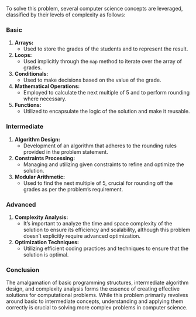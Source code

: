 To solve this problem, several computer science concepts are leveraged, classified by their levels of complexity as follows:

### Basic
1. **Arrays:**
   - Used to store the grades of the students and to represent the result.
2. **Loops:**
   - Used implicitly through the `map` method to iterate over the array of grades.
3. **Conditionals:**
   - Used to make decisions based on the value of the grade.
4. **Mathematical Operations:**
   - Employed to calculate the next multiple of 5 and to perform rounding where necessary.
5. **Functions:**
   - Utilized to encapsulate the logic of the solution and make it reusable.

### Intermediate
1. **Algorithm Design:**
   - Development of an algorithm that adheres to the rounding rules provided in the problem statement.
2. **Constraints Processing:**
   - Managing and utilizing given constraints to refine and optimize the solution.
3. **Modular Arithmetic:**
   - Used to find the next multiple of 5, crucial for rounding off the grades as per the problem’s requirement.

### Advanced
1. **Complexity Analysis:**
   - It’s important to analyze the time and space complexity of the solution to ensure its efficiency and scalability, although this problem doesn’t explicitly require advanced optimization.
2. **Optimization Techniques:**
   - Utilizing efficient coding practices and techniques to ensure that the solution is optimal.

### Conclusion
The amalgamation of basic programming structures, intermediate algorithm design, and complexity analysis forms the essence of creating effective solutions for computational problems. While this problem primarily revolves around basic to intermediate concepts, understanding and applying them correctly is crucial to solving more complex problems in computer science.